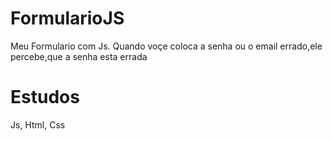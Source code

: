 # FormularioJS
Meu Formulario com Js.
Quando voçe coloca a senha ou o email errado,ele percebe,que a senha esta errada 
# Estudos
Js, Html, Css